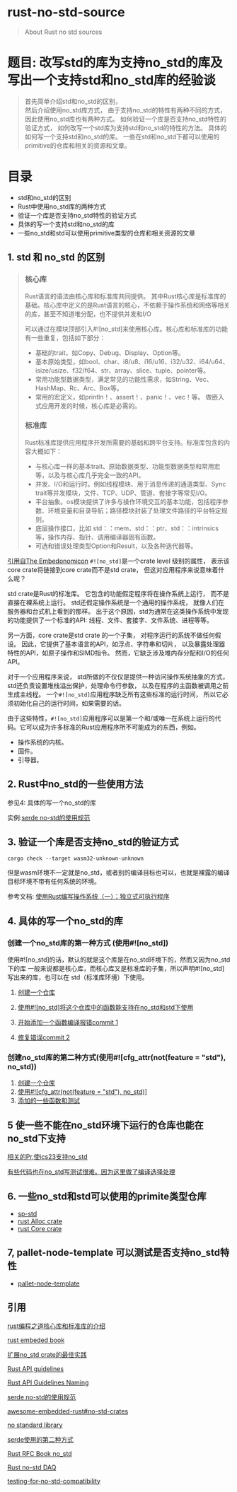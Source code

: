 # rust-no-std-source
> About Rust no std sources


# 题目: 改写std的库为支持no_std的库及写出一个支持std和no_std库的经验谈

>首先简单介绍std和no_std的区别，  
然后介绍使用no_std库方式， 由于支持no_std的特性有两种不同的方式，
因此使用no_std库也有两种方式。
如何验证一个库是否支持no_std特性的验证方式，
如何改写一个std库为支持std和no_std的特性的方法。
具体的如何写一个支持std和no_std的库。
一些在std和no_std下都可以使用的primitive的仓库和相关的资源和文章。



# 目录

- std和no_std的区别
- Rust中使用no_std库的两种方式
- 验证一个库是否支持no_std特性的验证方式
- 具体的写一个支持std和no_std的库
- 一些no_std和std可以使用primitive类型的仓库和相关资源的文章





## 1. std 和 no_std 的区别

> ### 核心库
>
> Rust语言的语法由核心库和标准库共同提供。
> 其中Rust核心库是标准库的基础。核心库中定义的是Rust语言的核心，不依赖于操作系统和网络等相关的库，甚至不知道堆分配，也不提供并发和I/O
>
> 可以通过在模块顶部引入#![no_std]来使用核心库。核心库和标准库的功能有一些重复，包括如下部分：
> - 基础的trait，如Copy、Debug、Display、Option等。
> - 基本原始类型，如bool、char、i8/u8、i16/u16、i32/u32、i64/u64、isize/usize、f32/f64、str、array、slice、tuple、pointer等。
> - 常用功能型数据类型，满足常见的功能性需求，如String、Vec、HashMap、Rc、Arc、Box等。
> - 常用的宏定义，如println！、assert！、panic！、vec！等。
> 做嵌入式应用开发的时候，核心库是必需的。
>
> ### 标准库
>
> Rust标准库提供应用程序开发所需要的基础和跨平台支持。标准库包含的内容大概如下：
> - 与核心库一样的基本trait、原始数据类型、功能型数据类型和常用宏等，以及与核心库几乎完全一致的API。
> - 并发、I/O和运行时。例如线程模块、用于消息传递的通道类型、Sync trait等并发模块，文件、TCP、UDP、管道、套接字等常见I/O。
> - 平台抽象。os模块提供了许多与操作环境交互的基本功能，包括程序参数、环境变量和目录导航；路径模块封装了处理文件路径的平台特定规则。
> - 底层操作接口，比如 std：：mem、std：：ptr、std：：intrinsics 等，操作内存、指针、调用编译器固有函数。
> - 可选和错误处理类型Option和Result，以及各种迭代器等。


[引用自The Embedonomicon](https://docs.rust-embedded.org/embedonomicon/smallest-no-std.html)
`#![no_std]`是一个crate level 级别的属性，
表示该core crate将链接到core crate而不是std crate，
但这对应用程序来说意味着什么呢？

std crate是Rust的标准库。
它包含的功能假定程序将在操作系统上运行，
而不是直接在裸系统上运行。
std还假定操作系统是一个通用的操作系统，
就像人们在服务器和台式机上看到的那样。
出于这个原因，std为通常在这类操作系统中发现的功能提供了一个标准的API: 线程、文件、套接字、文件系统、进程等等。

另一方面，core crate是std crate 的一个子集，
对程序运行的系统不做任何假设。
因此，它提供了基本语言的API，如浮点、字符串和切片，
以及暴露处理器特性的API，如原子操作和SIMD指令。
然而，它缺乏涉及堆内存分配和I/O的任何API。

对于一个应用程序来说，
std所做的不仅仅是提供一种访问操作系统抽象的方式，
std还负责设置堆栈溢出保护，处理命令行参数，
以及在程序的主函数被调用之前生成主线程。
一个`#![no_std]`应用程序缺乏所有这些标准的运行时间，
所以它必须初始化自己的运行时间，如果需要的话。

由于这些特性，`#![no_std]`应用程序可以是第一个和/或唯一在系统上运行的代码。它可以成为许多标准的Rust应用程序所不可能成为的东西，例如。
- 操作系统的内核。
- 固件。
- 引导器。


## 2. Rust中no_std的一些使用方法

参见4: 具体的写一个no_std的库

实例:[serde no-std的使用规范](https://serde.rs/no-std.html)

## 3. 验证一个库是否支持no_std的验证方式

`
cargo check --target wasm32-unknown-unknown
`

但是wasm环境不一定就是no_std，或者别的编译目标也可以，也就是裸露的编译目标环境不带有任何系统的环境。

参考文档: [使用Rust编写操作系统（一）：独立式可执行程序](https://zhuanlan.zhihu.com/p/53064186)


## 4. 具体的写一个no_std的库

### 创建一个no_std库的第一种方式 (使用#![no_std])

使用#![no_std]的话，默认的就是这个库是在no_std环境下的，然而又因为no_std下的库
一般来说都是核心库，而核心库又是标准库的子集，所以声明#![no_std]写出来的库，也可以在
std（标准库环境）下使用。

1. [创建一个仓库](https://github.com/DaviRain-Su/rust-no-std-source/commit/cd90f28855cfe794c235976bb58c1c5ecb8c7fa9)

2. [使用#![no_std]将这个仓库中的函数能支持在no_std和std下使用](https://github.com/DaviRain-Su/rust-no-std-source/commit/d3c05920865a44ab7cbaf82a72f21c7b6b8beeb0)

3. [开始添加一个函数编译报错commit 1](https://github.com/DaviRain-Su/rust-no-std-source/commit/8bcd0b909ee116d3dc9c6464c2548e1c008d672e)

4. [修复错误commit 2](https://github.com/DaviRain-Su/rust-no-std-source/commit/ae94f9cf147b7ce37632cb4e9c36e20c5135b3ad)


### 创建no_std库的第二种方式(使用#![cfg_attr(not(feature = "std"), no_std))

1. [创建一个仓库](https://github.com/DaviRain-Su/rust-no-std-source/commit/8cfd063be536028d9f8cfe1c7c04f16765825f8c)
2. [使用#![cfg_attr(not(feature = "std"), no_std)]](https://github.com/DaviRain-Su/rust-no-std-source/commit/aa09b0d2e2807d788564aea5fa4fc8cbfc760043)
3. [添加的一些函数和测试](https://github.com/DaviRain-Su/rust-no-std-source/commit/aa09b0d2e2807d788564aea5fa4fc8cbfc760043)

## 5 使一些不能在no_std环境下运行的仓库也能在no_std下支持

[相关的Pr,使ics23支持no_std](https://github.com/confio/ics23/pull/41)

[有些代码也在no_std写测试很难。因为这里做了编译选择处理](https://github.com/confio/ics23/pull/41/commits/dac5c3d0fc368e0b92c4a4804b6787bd1c3fb168)


## 6. 一些no_std和std可以使用的primite类型仓库

- [sp-std](https://github.com/paritytech/substrate/tree/master/primitives/std)
- [rust Alloc crate](https://doc.rust-lang.org/alloc/index.html)
- [rust Core crate](https://doc.rust-lang.org/core/index.html)

## 7, pallet-node-template 可以测试是否支持no_std特性
- [pallet-node-template](https://github.com/DaviRain-Su/pallet-node-template)



## 引用

[rust编程之道核心库和标准库的介绍](https://weread.qq.com/web/reader/0303203071848774030b9d6k9bf32f301f9bf31c7ff0a60)

[rust embeded book](https://docs.rust-embedded.org/book/intro/no-std.html)

[扩展no_std crate的最佳实践](https://users.rust-lang.org/t/best-practice-of-extending-a-no-std-crate/12281/5)

[Rust API guidelines](https://github.com/rust-lang/api-guidelines)

[Rust API Guidelines Naming](https://rust-lang.github.io/api-guidelines/naming.html#c-feature)

[serde no-std的使用规范](https://serde.rs/no-std.html)

[awesome-embedded-rust#no-std-crates](https://github.com/rust-embedded/awesome-embedded-rust#no-std-crates)

[no standard library](https://crates.io/categories/no-std)

[serde使用的第二种方式](https://github.com/serde-rs/serde/blob/master/serde/src/lib.rs#L113-L193)

[Rust RFC Book no_std](https://rust-lang.github.io/rfcs/1184-stabilize-no_std.html)

[Rust no-std DAQ](https://justjjy.com/Rust-no-std)

[testing-for-no-std-compatibility](https://blog.dbrgn.ch/2019/12/24/testing-for-no-std-compatibility/)
